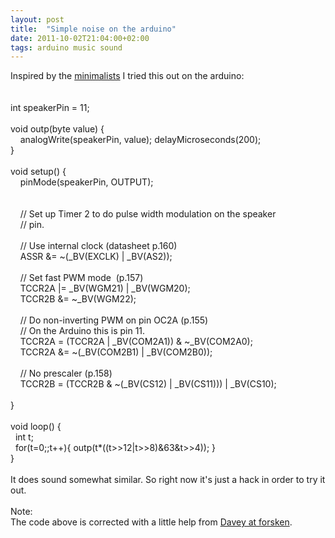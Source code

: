 ```yaml
---
layout: post
title:  "Simple noise on the arduino"
date: 2011-10-02T21:04:00+02:00
tags: arduino music sound
---
```


Inspired by the <a href="http://www.motherboard.tv/2011/9/29/minimalism-worship-these-sweet-loops-were-made-with-only-one-line-of-code">minimalists</a> I tried this out on the arduino:<br><br><br>
int speakerPin = 11;<br><br>
void outp(byte value) {<br>
    analogWrite(speakerPin, value); delayMicroseconds(200);<br>
}<br><br>
void setup() {<br>
    pinMode(speakerPin, OUTPUT);<br><br><br>
    // Set up Timer 2 to do pulse width modulation on the speaker<br>
    // pin.<br><br>
    // Use internal clock (datasheet p.160)<br>
    ASSR &amp;= ~(_BV(EXCLK) | _BV(AS2));<br><br>
    // Set fast PWM mode  (p.157)<br>
    TCCR2A |= _BV(WGM21) | _BV(WGM20);<br>
    TCCR2B &amp;= ~_BV(WGM22);<br><br>
    // Do non-inverting PWM on pin OC2A (p.155)<br>
    // On the Arduino this is pin 11.<br>
    TCCR2A = (TCCR2A | _BV(COM2A1)) &amp; ~_BV(COM2A0);<br>
    TCCR2A &amp;= ~(_BV(COM2B1) | _BV(COM2B0));<br><br>
    // No prescaler (p.158)<br>
    TCCR2B = (TCCR2B &amp; ~(_BV(CS12) | _BV(CS11))) | _BV(CS10);<br><br>
}<br><br>
void loop() {<br>
  int t;<br>
  for(t=0;;t++){ outp(t*((t&gt;&gt;12|t&gt;&gt;8)&amp;63&amp;t&gt;&gt;4)); }<br>
}<br><br>
It does sound somewhat similar. So right now it's just a hack in order to try it out.<br><br>
Note:<br>
The code above is corrected with a little help from <a href="http://forskningsavd.se/">Davey at forsken</a>.
<div style="clear: both;"></div>